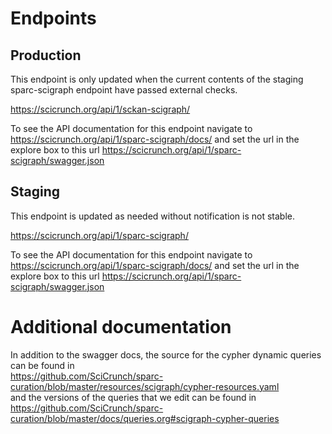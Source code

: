 # Endpoints
## Production
This endpoint is only updated when the current contents of the staging
sparc-scigraph endpoint have passed external checks.  

https://scicrunch.org/api/1/sckan-scigraph/


To see the API documentation for this endpoint navigate to
https://scicrunch.org/api/1/sparc-scigraph/docs/
and set the url in the explore box to this url
https://scicrunch.org/api/1/sparc-scigraph/swagger.json

## Staging
This endpoint is updated as needed without notification is not stable.  

https://scicrunch.org/api/1/sparc-scigraph/


To see the API documentation for this endpoint navigate to
https://scicrunch.org/api/1/sparc-scigraph/docs/
and set the url in the explore box to this url
https://scicrunch.org/api/1/sparc-scigraph/swagger.json

# Additional documentation
In addition to the swagger docs, the source for the cypher dynamic queries can be found in  
https://github.com/SciCrunch/sparc-curation/blob/master/resources/scigraph/cypher-resources.yaml  
and the versions of the queries that we edit can be found in  
https://github.com/SciCrunch/sparc-curation/blob/master/docs/queries.org#scigraph-cypher-queries
